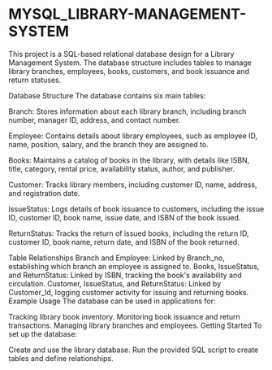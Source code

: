# MYSQL_LIBRARY-MANAGEMENT-SYSTEM
This project is a SQL-based relational database design for a Library Management System. The database structure includes tables to manage library branches, employees, books, customers, and book issuance and return statuses.

Database Structure
The database contains six main tables:

Branch: Stores information about each library branch, including branch number, manager ID, address, and contact number.

Employee: Contains details about library employees, such as employee ID, name, position, salary, and the branch they are assigned to.

Books: Maintains a catalog of books in the library, with details like ISBN, title, category, rental price, availability status, author, and publisher.

Customer: Tracks library members, including customer ID, name, address, and registration date.

IssueStatus: Logs details of book issuance to customers, including the issue ID, customer ID, book name, issue date, and ISBN of the book issued.

ReturnStatus: Tracks the return of issued books, including the return ID, customer ID, book name, return date, and ISBN of the book returned.

Table Relationships
Branch and Employee: Linked by Branch_no, establishing which branch an employee is assigned to.
Books, IssueStatus, and ReturnStatus: Linked by ISBN, tracking the book's availability and circulation.
Customer, IssueStatus, and ReturnStatus: Linked by Customer_Id, logging customer activity for issuing and returning books.
Example Usage
The database can be used in applications for:

Tracking library book inventory.
Monitoring book issuance and return transactions.
Managing library branches and employees.
Getting Started
To set up the database:

Create and use the library database.
Run the provided SQL script to create tables and define relationships.
